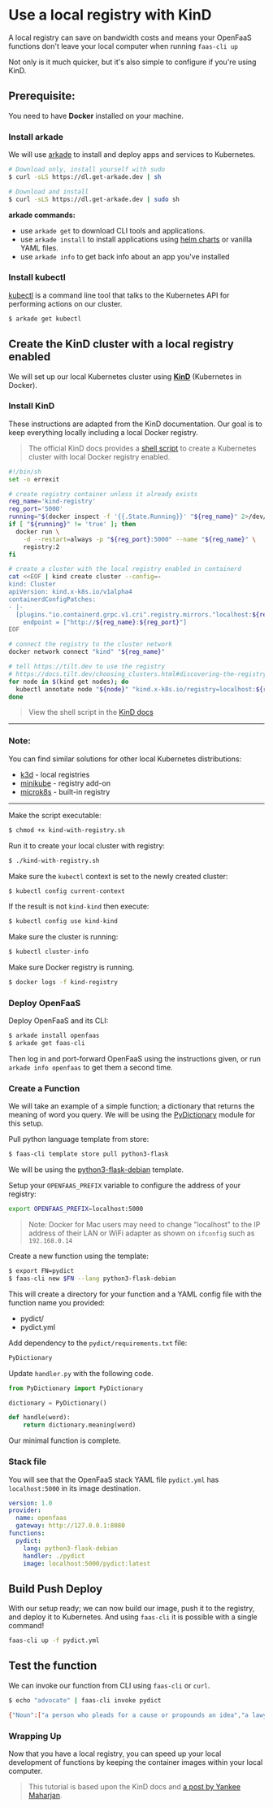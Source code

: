 # Use a local registry with KinD

A local registry can save on bandwidth costs and means your OpenFaaS functions don't leave your local computer when running `faas-cli up`

Not only is it much quicker, but it's also simple to configure if you're using KinD.

## Prerequisite:

You need to have **Docker** installed on your machine.

### Install arkade

We will use [arkade](https://github.com/alexellis/arkade) to install and deploy apps and services to Kubernetes.

```bash
# Download only, install yourself with sudo
$ curl -sLS https://dl.get-arkade.dev | sh

# Download and install
$ curl -sLS https://dl.get-arkade.dev | sudo sh
```

**arkade commands:**

* use `arkade get` to download CLI tools and applications.
* use `arkade install` to install applications using [helm charts](https://helm.sh/docs/topics/charts/) or vanilla YAML files.
* use `arkade info` to get back info about an app you've installed

### Install kubectl

[kubectl](https://kubernetes.io/docs/reference/kubectl/overview/) is a command line tool that talks to the Kubernetes API for performing actions on our cluster.

```bash
$ arkade get kubectl
```

## Create the KinD cluster with a local registry enabled

We will set up our local Kubernetes cluster using [**KinD**](https://github.com/kubernetes-sigs/kind) (Kubernetes in Docker). 

### Install KinD

These instructions are adapted from the KinD documentation. Our goal is to keep everything locally including a local Docker registry.

> The official KinD docs provides a [shell script](https://kind.sigs.k8s.io/docs/user/local-registry/) to create a Kubernetes cluster with local Docker registry enabled.

```bash
#!/bin/sh
set -o errexit

# create registry container unless it already exists
reg_name='kind-registry'
reg_port='5000'
running="$(docker inspect -f '{{.State.Running}}' "${reg_name}" 2>/dev/null || true)"
if [ "${running}" != 'true' ]; then
  docker run \
    -d --restart=always -p "${reg_port}:5000" --name "${reg_name}" \
    registry:2
fi

# create a cluster with the local registry enabled in containerd
cat <<EOF | kind create cluster --config=-
kind: Cluster
apiVersion: kind.x-k8s.io/v1alpha4
containerdConfigPatches:
- |-
  [plugins."io.containerd.grpc.v1.cri".registry.mirrors."localhost:${reg_port}"]
    endpoint = ["http://${reg_name}:${reg_port}"]
EOF

# connect the registry to the cluster network
docker network connect "kind" "${reg_name}"

# tell https://tilt.dev to use the registry
# https://docs.tilt.dev/choosing_clusters.html#discovering-the-registry
for node in $(kind get nodes); do
  kubectl annotate node "${node}" "kind.x-k8s.io/registry=localhost:${reg_port}";
done
```

> View the shell script in the [KinD docs](https://kind.sigs.k8s.io/examples/kind-with-registry.sh)

---

### Note:

You can find similar solutions for other local Kubernetes distributions:

* [k3d](https://k3d.io/usage/guides/registries/#using-a-local-registry) - local registries
* [minikube](https://minikube.sigs.k8s.io/docs/handbook/registry/) - registry add-on
* [microk8s](https://microk8s.io/docs/registry-built-in) - built-in registry
---

Make the script executable:

```bash
$ chmod +x kind-with-registry.sh
```

Run it to create your local cluster with registry:

```bash
$ ./kind-with-registry.sh
```

Make sure the `kubectl` context is set to the newly created cluster:

```bash
$ kubectl config current-context
```

If the result is not `kind-kind` then execute:

```bash
$ kubectl config use kind-kind
```

Make sure the cluster is running:

```bash
$ kubectl cluster-info
```

Make sure Docker registry is running.

```bash
$ docker logs -f kind-registry
```

### Deploy OpenFaaS

Deploy OpenFaaS and its CLI:

```bash
$ arkade install openfaas
$ arkade get faas-cli
```

Then log in and port-forward OpenFaaS using the instructions given, or run `arkade info openfaas` to get them a second time.

### Create a Function

We will take an example of a simple function; a dictionary that returns the meaning of word you query. We will be using the [PyDictionary](https://pypi.org/project/PyDictionary/) module for this setup.

Pull python language template from store:

```bash
$ faas-cli template store pull python3-flask
```

We will be using the [python3-flask-debian](https://github.com/openfaas-incubator/python-flask-template/tree/master/template/python3-flask-debian) template.

Setup your `OPENFAAS_PREFIX` variable to configure the address of your registry:

```bash
export OPENFAAS_PREFIX=localhost:5000
```

> Note: Docker for Mac users may need to change "localhost" to the IP address of their LAN or WiFi adapter as shown on `ifconfig` such as `192.168.0.14`

Create a new function using the template:

```bash
$ export FN=pydict
$ faas-cli new $FN --lang python3-flask-debian
```

This will create a directory for your function and a YAML config file with the function name you provided: 

* pydict/
* pydict.yml

Add dependency to the `pydict/requirements.txt` file: 

```txt
PyDictionary
```

Update `handler.py` with the following code.

```python
from PyDictionary import PyDictionary

dictionary = PyDictionary()

def handle(word):     
    return dictionary.meaning(word)
```

Our minimal function is complete. 

### Stack file

You will see that the OpenFaaS stack YAML file `pydict.yml` has `localhost:5000` in its image destination.

```yaml
version: 1.0
provider:
  name: openfaas
  gateway: http://127.0.0.1:8080
functions:
  pydict:
    lang: python3-flask-debian
    handler: ./pydict
    image: localhost:5000/pydict:latest
```

## Build Push Deploy 

With our setup ready; we can now build our image, push it to the registry, and deploy it to Kubernetes. And using `faas-cli` it is possible with a single command! 

```bash
faas-cli up -f pydict.yml
```

## Test the function

We can invoke our function from CLI using `faas-cli` or `curl`.

```bash
$ echo "advocate" | faas-cli invoke pydict

{"Noun":["a person who pleads for a cause or propounds an idea","a lawyer who pleads cases in court"],"Verb":["push for something","speak, plead, or argue in favor of"]}
```

### Wrapping Up

Now that you have a local registry, you can speed up your local development of functions by keeping the container images within your local computer.

> This tutorial is based upon the KinD docs and [a post by Yankee Maharjan](https://dev.to/yankee/deploy-your-serverless-python-function-locally-with-openfaas-in-kubernetes-18jf).